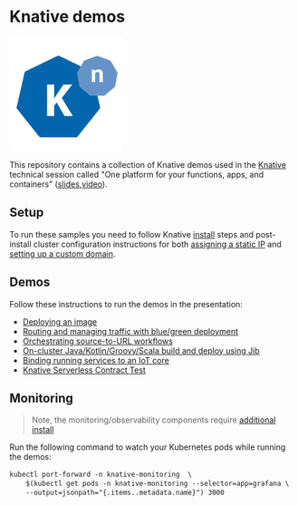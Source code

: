 # Knative demos

![image alt >](./images/knative.png)

This repository contains a collection of Knative demos used in the [Knative](https://github.com/knative) technical session called "One platform for your functions, apps, and containers" ([slides](slides/knative-gcp-next18-one-platform-for-your-functions-applications-containers.pdf),[video](https://www.youtube.com/watch?v=F4_2gxTtLaQ)).

## Setup

To run these samples you need to follow Knative [install](https://github.com/knative/docs/tree/master/install) steps and post-install cluster configuration instructions for both [assigning a static IP](https://github.com/knative/docs/blob/master/serving/gke-assigning-static-ip-address.md) and [setting up a custom domain](https://github.com/knative/docs/blob/master/serving/using-a-custom-domain.md).

## Demos

Follow these instructions to run the demos in the presentation:

* [Deploying an image](simple/README.md)
* [Routing and managing traffic with blue/green deployment](blue-green-deploy/README.md)
* [Orchestrating source-to-URL workflows](src-to-url/README.md)
* [On-cluster Java/Kotlin/Groovy/Scala build and deploy using Jib](jib-build/README.md)
* [Binding running services to an IoT core](iot-events/README.md)
* [Knative Serverless Contract Test](test/README.md)

## Monitoring

> Note, the monitoring/observability components require [additional install](https://github.com/knative/docs/blob/master/serving/installing-logging-metrics-traces.md)

Run the following command to watch your Kubernetes pods while running the demos:

```shell
kubectl port-forward -n knative-monitoring  \
    $(kubectl get pods -n knative-monitoring --selector=app=grafana \
    --output=jsonpath="{.items..metadata.name}") 3000
```
